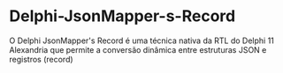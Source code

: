 # Delphi-JsonMapper-s-Record
O Delphi JsonMapper's Record é uma técnica nativa da RTL do Delphi 11 Alexandria que permite a conversão dinâmica entre estruturas JSON e registros (record)
